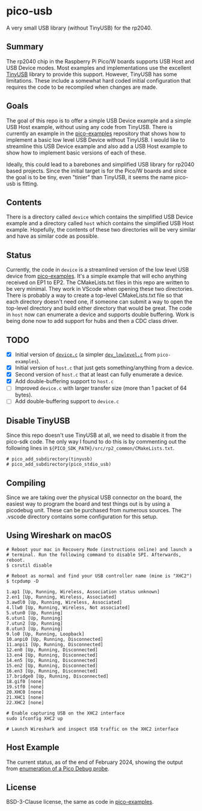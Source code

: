 # pico-usb

A very small USB library (without TinyUSB) for the rp2040.

## Summary

The rp2040 chip in the Raspberry Pi Pico/W boards supports USB Host and
USB Device modes. Most examples and implementations use the excellent
[TinyUSB](https://github.com/hathach/tinyusb) library to provide this support. However, TinyUSB has some
limitations. These include a somewhat hard coded initial configuration
that requires the code to be recompiled when changes are made.

## Goals

The goal of this repo is to offer a simple USB Device example and a
simple USB Host example, without using any code from TinyUSB. There
is currently an example in the [pico-examples](https://github.com/raspberrypi/pico-examples/tree/master/usb/device/dev_lowlevel) repository that shows
how to implement a basic low level USB Device without TinyUSB. I would
like to streamline this USB Device example and also add a USB Host
example to show how to implement basic versions of each of these.

Ideally, this could lead to a barebones and simplified USB library for
rp2040 based projects. Since the initial target is for the Pico/W
boards and since the goal is to be tiny, even "tinier" than TinyUSB,
it seems the name pico-usb is fitting.

## Contents

There is a directory called `device` which contains the simplified
USB Device example and a directory called `host` which contains
the simplified USB Host example. Hopefully, the contents of these
two directories will be very similar and have as similar code as
possible.

## Status

Currently, the code in `device` is a streamlined version
of the low level USB device from [pico-examples](https://github.com/raspberrypi/pico-examples/tree/master/usb/device/dev_lowlevel).
It's a simple example that will echo anything received on EP1 to EP2.
The CMakeLists.txt files in this repo are written to be very minimal.
They work in VScode when opening these two directories. There is probably
a way to create a top-level CMakeLists.txt file so that each directory
doesn't need one, if someone can submit a way to open the top-level
directory and build either directory that would be great. The code
in `host` now can enumerate a device and supports double buffering.
Work is being done now to add support for hubs and then a CDC class
driver.

## TODO

- [x] Initial version of [`device.c`](https://github.com/shreeve/pico-usb/blob/f6c648e3a4bfbfedd53296ae70b41596cf719e3e/device/device.c) (a simpler [`dev_lowlevel.c`](https://github.com/raspberrypi/pico-examples/tree/master/usb/device/dev_lowlevel) from `pico-examples`).
- [x] Initial version of `host.c` that just gets something/anything from a device.
- [x] Second version of `host.c` that at least can fully enumerate a device.
- [x] Add double-buffering support to `host.c`
- [ ] Improved `device.c` with larger transfer size (more than 1 packet of 64 bytes).
- [ ] Add double-buffering support to `device.c`

## Disable TinyUSB

Since this repo doesn't use TinyUSB at all, we need to disable it from the
pico-sdk code. The only way I found to do this is by commenting out the
following lines in `${PICO_SDK_PATH}/src/rp2_common/CMakeLists.txt`.

```
# pico_add_subdirectory(tinyusb)
# pico_add_subdirectory(pico_stdio_usb)
```

## Compiling

Since we are taking over the physical USB connector on the board, the
easiest way to program the board and test things out is by using a
picodebug unit. These can be purchased from numerous sources. The .vscode
directory contains some configuration for this setup.

## Using Wireshark on macOS

```
# Reboot your mac in Recovery Mode (instructions online) and launch a
# terminal. Run the following command to disable SPI. Afterwards, reboot.
$ csrutil disable

# Reboot as normal and find your USB controller name (mine is "XHC2")
$ tcpdump -D

1.ap1 [Up, Running, Wireless, Association status unknown]
2.en1 [Up, Running, Wireless, Associated]
3.awdl0 [Up, Running, Wireless, Associated]
4.llw0 [Up, Running, Wireless, Not associated]
5.utun0 [Up, Running]
6.utun1 [Up, Running]
7.utun2 [Up, Running]
8.utun3 [Up, Running]
9.lo0 [Up, Running, Loopback]
10.anpi0 [Up, Running, Disconnected]
11.anpi1 [Up, Running, Disconnected]
12.en0 [Up, Running, Disconnected]
13.en4 [Up, Running, Disconnected]
14.en5 [Up, Running, Disconnected]
15.en2 [Up, Running, Disconnected]
16.en3 [Up, Running, Disconnected]
17.bridge0 [Up, Running, Disconnected]
18.gif0 [none]
19.stf0 [none]
20.XHC0 [none]
21.XHC1 [none]
22.XHC2 [none]

# Enable capturing USB on the XHC2 interface
sudo ifconfig XHC2 up

# Launch Wireshark and inspect USB traffic on the XHC2 interface
```

## Host Example

The current status, as of the end of February 2024, showing the output from [enumeration of a Pico Debug probe](https://github.com/shreeve/pico-usb/blob/main/host-enumeration.md).

## License

BSD-3-Clause license, the same as code in [pico-examples](https://github.com/raspberrypi/pico-examples/tree/master/usb/device/dev_lowlevel).
